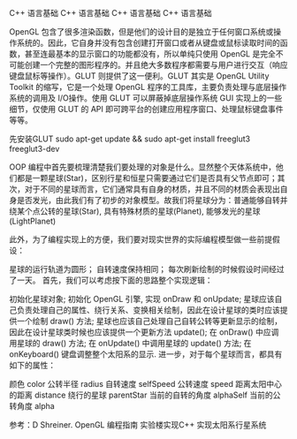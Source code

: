 ﻿C++ 语言基础
C++ 语言基础
C++ 语言基础
C++ 语言基础

OpenGL 包含了很多渲染函数，但是他们的设计目的是独立于任何窗口系统或操作系统的。因此，它自身并没有包含创建打开窗口或者从键盘或鼠标读取时间的函数，甚至连最基本的显示窗口的功能都没有，所以单纯只使用 OpenGL 是完全不可能创建一个完整的图形程序的。并且绝大多数程序都需要与用户进行交互（响应键盘鼠标等操作）。GLUT 则提供了这一便利。GLUT 其实是 OpenGL Utility Toolkit 的缩写，它是一个处理 OpenGL 程序的工具库，主要负责处理与底层操作系统的调用及 I/O操作。使用 GLUT 可以屏蔽掉底层操作系统 GUI 实现上的一些细节，仅使用 GLUT 的 API 即可跨平台的创建应用程序窗口、处理鼠标键盘事件等等。

先安装GLUT
sudo apt-get update && sudo apt-get install freeglut3 freeglut3-dev

OOP 编程中首先要梳理清楚我们要处理的对象是什么。显然整个天体系统中，他们都是一颗星球(Star)，区别行星和恒星只需要通过它们是否具有父节点即可；其次，对于不同的星球而言，它们通常具有自身的材质，并且不同的材质会表现出自身是否发光，由此我们有了初步的对象模型。故我们将星球分为：普通能够自转并绕某个点公转的星球(Star), 具有特殊材质的星球(Planet), 能够发光的星球(LightPlanet)

此外，为了编程实现上的方便，我们要对现实世界的实际编程模型做一些前提假设：

星球的运行轨道为圆形；
自转速度保持相同；
每次刷新绘制的时候假设时间经过了一天。
首先，我们可以考虑按下面的思路整个实现逻辑：

初始化星球对象;
初始化 OpenGL 引擎, 实现 onDraw 和 onUpdate;
星球应该自己负责处理自己的属性、绕行关系、变换相关绘制，因此在设计星球的类时应该提供一个绘制 draw() 方法;
星球也应该自己处理自己自转公转等更新显示的绘制，因此在设计星球类时候也应该提供一个更新方法 update();
在 onDraw() 中应调 用星球的 draw() 方法;
在 onUpdate() 中调用星球的 update() 方法;
在 onKeyboard() 键盘调整整个太阳系的显示.
进一步，对于每个星球而言，都具有如下的属性：

颜色 color
公转半径 radius
自转速度 selfSpeed
公转速度 speed
距离太阳中心的距离 distance
绕行的星球 parentStar
当前的自转的角度 alphaSelf
当前的公转角度 alpha

参考：D Shreiner. OpenGL 编程指南
      实验楼实现C++ 实现太阳系行星系统

